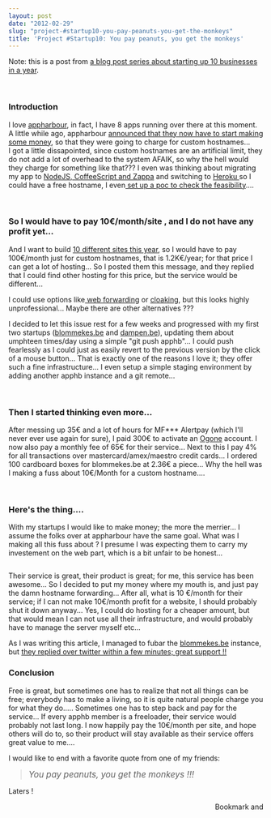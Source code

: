 ```yaml
---
layout: post
date: "2012-02-29"
slug: "project-#startup10-you-pay-peanuts-you-get-the-monkeys"
title: 'Project #Startup10: You pay peanuts, you get the monkeys'
---
```


<p>Note: this is a post from&nbsp;<a href="https://www.corebvba.be/blog/post/Project-Startup10-Learning-to-build-your-own-business.aspx">a blog post series about starting up 10 businesses in a year</a>.</p>
<p>&nbsp;</p>
<h3>Introduction</h3>
<p>I love <a href="https://appharbor.com/" target="_blank">appharbour</a>, in fact, I have 8 apps running over there at this moment. A little while ago, appharbour <a href="https://blog.appharbor.com/2012/02/02/announcing-pricing" target="_blank">announced that they now have to start making some money</a>, so that they were going to charge for custom hostnames...<br />I got a little dissapointed, since custom hostnames are an artificial limit, they do not add a lot of overhead to the system AFAIK, so why the hell would they charge for something like that??? I even was thinking about migrating my app to <a href="https://github.com/mauricemach/zappa" target="_blank">NodeJS, CoffeeScript and Zappa</a> and switching to <a href="https://www.heroku.com/" target="_blank">Heroku </a>so I could have a free hostname, I even<a href="https://notanotherone.herokuapp.com/" target="_blank"> set up a poc to check the feasibility</a>....</p>
<p>&nbsp;</p>
<h3>So I would have to pay 10&euro;/month/site , and I do not have any profit yet...</h3>
<p>And I want to build <a href="https://www.corebvba.be/blog/post/Project-Startup10-Learning-to-build-your-own-business.aspx" target="_blank">10 different sites this year</a>, so I would have to pay 100&euro;/month just for custom hostnames, that is 1.2K&euro;/year; for that price I can get a lot of hosting... So I posted them this message, and they replied that I could find other hosting for this price, but the service would be different...</p>
<p>I could use options like<a href="https://en.wikipedia.org/wiki/URL_forwarding" target="_blank"> web forwarding</a> or <a href="https://en.wikipedia.org/wiki/Cloaking" target="_blank">cloaking</a>, but this looks highly unprofessional... Maybe there are other alternatives ???</p>
<p>I decided to let this issue rest for a few weeks and progressed with my first two startups (<a href="https://blommekes.be/" target="_blank">blommekes.be</a> and <a href="https://dampen.be/" target="_blank">dampen.be</a>), updating them about umphteen times/day using a simple "git push apphb"... I could push fearlessly as I could just as easily revert to the previous version by the click of a mouse button... That is exactly one of the reasons I love it; they offer such a fine infrastructure... I even setup a simple staging environment by adding another apphb instance and a git remote...</p>
<p>&nbsp;</p>
<h3>Then I started thinking even more...</h3>
<p></p>
<p>After messing up 35&euro; and a lot of hours for MF*** Alertpay (which I'll never ever use again for sure), I paid 300&euro; to activate an <a href="https://www.ogone.be/" target="_blank">Ogone</a> account. I now also pay a monthly fee of 65&euro; for their service... Next to this I pay 4% for all transactions over mastercard/amex/maestro credit cards... I ordered 100 cardboard boxes for blommekes.be at 2.36&euro; a piece... Why the hell was I making a fuss about 10&euro;/Month for a custom hostname....</p>
<p>&nbsp;</p>
<h3>Here's the thing....</h3>
<p>With my startups I would like to make money; the more the merrier... I assume the folks over at appharbour have the same goal. What was I making all this fuss about ? I presume I was expecting them to carry my investement on the web part, which is a bit unfair to be honest...</p>
<p><img style="border-style: initial; border-color: initial;" src="https://www.corebvba.be/blog/image.axd?picture=2012%2f2%2fapphb.png" alt="" /></p>
<p>Their service is great, their product is great; for me, this service has been awesome... So I decided to put my money where my mouth is, and just pay the damn hostname forwarding... After all, what is 10 &euro;/month for their service; if I can not make 10&euro;/month profit for a website, I should probably shut it down anyway... Yes, I could do hosting for a cheaper amount, but that would mean I can not use all their infrastructure, and would probably have to manage the server myself etc...</p>
<p>As I was writing this article, I managed to fubar the <a href="https://blommekes.be" target="_blank">blommekes.be</a> instance, but <a href="https://twitter.com/#!/troethom/status/174877146613956608" target="_blank">they replied over twitter within a few minutes; great support !!</a></p>
<h3>Conclusion</h3>
<p>Free is great, but sometimes one has to realize that not all things can be free; everybody has to make a living, so it is quite natural people charge you for what they do..... Sometimes one has to step back and pay for the service... If every apphb member is a freeloader, their service would probably not last long. I now happily pay the 10&euro;/month per site, and hope others will do to, so their product will stay available as their service offers great value to me....</p>
<p>I would like to end with a favorite quote from one of my friends:</p>
<blockquote><em><span style="font-size: larger;">You pay peanuts, you get the monkeys !!!</span></em></blockquote>
<p>Laters !</p><div style="text-align:right"><a class="addthis_button" href="https://www.addthis.com/bookmark.php?v=250&amp;pub=xa-4aec37702e3161d4"><img src="https://s7.addthis.com/static/btn/v2/lg-share-en.gif" width="125" height="16" alt="Bookmark and Share" style="border:0"/></a><script type="text/javascript" src="https://s7.addthis.com/js/250/addthis_widget.js#pub=xa-4aec37702e3161d4"></script></div>
